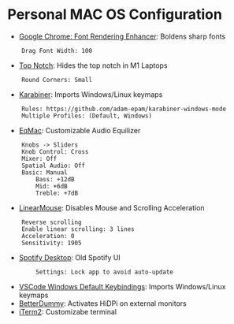 # Personal MAC OS Configuration

- [Google Chrome: Font Rendering Enhancer](https://chrome.google.com/webstore/detail/font-rendering-enhancer/hmbmmdjlcdediglgfcdkhinjdelkiock): Boldens sharp fonts
```
	Drag Font Width: 100
```
- [Top Notch](https://topnotch.app): Hides the top notch in M1 Laptops
```
	Round Corners: Small
```
- [Karabiner](https://karabiner-elements.pqrs.org): Imports Windows/Linux keymaps
```
	Rules: https://github.com/adam-epam/karabiner-windows-mode
	Multiple Profiles: (Default, Windows)
```
- [EqMac](https://eqmac.app): Customizable Audio Equilizer
```
	Knobs -> Sliders
	Knob Control: Cross
	Mixer: Off
	Spatial Audio: Off
	Basic: Manual
		Bass: +12dB
		Mid: +6dB
		Treble: +7dB
```
- [LinearMouse](https://linearmouse.org): Disables Mouse and Scrolling Acceleration
```
	Reverse scrolling
	Enable linear scrolling: 3 lines
	Acceleration: 0
	Sensitivity: 1905
```
- [Spotify Desktop](https://github.com/adam-epam/old-spotify): Old Spotify UI
```
    	Settings: Lock app to avoid auto-update
```
- [VSCode Windows Default Keybindings]( https://marketplace.visualstudio.com/items?itemName=smcpeak.default-keys-windows): Imports Windows/Linux keymaps
- [BetterDummy](https://github.com/waydabber/BetterDummy): Activates HiDPi on external monitors
- [iTerm2](https://iterm2.com): Customizabe terminal
